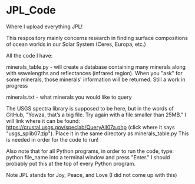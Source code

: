 # JPL_Code

Where I upload everything JPL!

This respository mainly concerns research in finding surface compositions of ocean worlds in our Solar System (Ceres, Europa, etc.)

All the code I have:

minerals_table.py - will create a database containing many minerals along with wavelengths and reflectances (infrared region). When you "ask" for some minerals, those minerals' information will be returned. Still a work in progress

minerals.txt - what minerals you would like to query

The USGS spectra library is supposed to be here, but in the words of GitHub, "Yowza, that’s a big file. Try again with a file smaller than 25MB." I will link where it can be found: https://crustal.usgs.gov/speclab/QueryAll07a.php (click where it says "usgs_splib07.zip"). Place it in the same directory as minerals_table.py This is needed in order for the code to run!

Also note that for all Python programs, in order to run the code, type: python file_name into a terminal window and press "Enter." I should probably put this at the top of every Python program.
















Note JPL stands for Joy, Peace, and Love (I did not come up with this)
